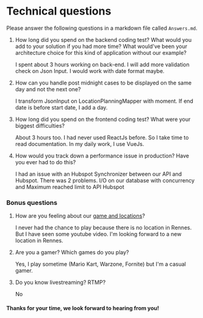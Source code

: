 # Technical questions

Please answer the following questions in a markdown file called `Answers.md`.

1. How long did you spend on the backend coding test? What would you add to your solution if you had more time? What would've been your architecture choice for this kind of application without our example?

   
    I spent about 3 hours working on back-end. I will add more validation check on Json Input. I would work with date format maybe. 
2. How can you handle post midnight cases to be displayed on the same day and not the next one?
    
    
    I transform JsonInput on LocationPlanningMapper with moment. If end date is before start date, I add a day.
3. How long did you spend on the frontend coding test? What were your biggest difficulties?
    

    About 3 hours too. I had never used ReactJs before. So I take time to read documentation. In my daily work, I use VueJs.

4. How would you track down a performance issue in production? Have you ever had to do this?


    I had an issue with an Hubspot Synchronizer between our API and Hubspot. There was 2 problems. I/O on our database with concurrency and Maximum reached limit to API Hubspot

### Bonus questions

1. How are you feeling about our [game and locations](https://www.eva.gg)?


    I never had the chance to play because there is no location in Rennes. But I have seen some youtube video. I'm looking forward to a new location in Rennes.
2. Are you a gamer? Which games do you play? 

    
    Yes, I play sometime (Mario Kart, Warzone, Fornite) but I'm a casual gamer.
3. Do you know livestreaming? RTMP? 


    No

#### Thanks for your time, we look forward to hearing from you!